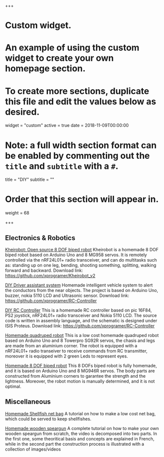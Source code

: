 +++
# Custom widget.
# An example of using the custom widget to create your own homepage section.
# To create more sections, duplicate this file and edit the values below as desired.
widget = "custom"
active = true
date = 2018-11-09T00:00:00

# Note: a full width section format can be enabled by commenting out the `title` and `subtitle` with a `#`.
title = "DIY"
subtitle = ""

# Order that this section will appear in.
weight = 68

+++

## Electronics & Robotics

[Kheirobot: Open source 8 DOF biped robot](https://www.youtube.com/watch?v=DZ1AnPju9BM)  Kheirobot is a homemade 8 DOF biped robot based on Arduino Uno and 8 MG958 servos. It is remotely controlled via the nRF24L01+ radio transceiver, and can do multitasks such as: standing up on one leg, bending, shooting something, splitting, walking forward and backward.
Download link: https://github.com/xprogramer/Kheirobot_v2</br>

[DIY Driver assistant system](https://www.youtube.com/watch?v=6Dqd4xwL7rA)  Homemade intelligent vehicle system to alert the conductors from the near objects. The project is based on Arduino Uno, buzzer, nokia 5110 LCD and Ultrasonic sensor.
Download link: https://github.com/xprogramer/RC-Controller </br>

[DIY RC Controller](https://www.youtube.com/watch?v=YYbp32MkuG0)  This is a homemade RC controller based on pic 16F84, PS2 joystick, nRF24L01+ radio transceiver and Nokia 5110 LCD. The source code is written in assembly language, and the schematic is designed under ISIS Proteus.
Download link: https://github.com/xprogramer/RC-Controller</br>

[Homemade quadruped robot](https://www.youtube.com/watch?v=DkhEk__OecE)  This is a low cost homemade quadruped robot based on Arduino Uno and 8 Towerpro SG92R servos, the chasis and legs are made from an aluminium corner. The robot is equipped with a nRF24L01+ radio transeiver to receive commands from RC transmitter, moreover it is equipped with 2 green Leds to represent eyes. </br>

[Homemade 8 DOF biped robot](https://www.youtube.com/watch?v=CoglwBpZoUs)  This 8 DOFs biped robot is fully homemade, and it is based on Arduino Uno and 8 MG946R servos. The body parts are constructed from Aluminium corners to garantee the strength and the lightness. Moreover, the robot motion is manually determined, and it is not optimal. </br>


## Miscellaneous

[Homemade Shellfish net bag](https://www.youtube.com/watch?v=LE0Xc8PBOPY)  A tutorial on how to make a low cost net bag, which could be served to keep shellfishes.</br>

[Homemade wooden speargun](https://www.youtube.com/watch?v=ptFdZFRGo9g)  A complete tutorial on how to make your own wooden speargun from scratch, the video is decomposed into two parts. In the first one, some theoritical basis and concepts are explained in French, while in the second part the construction process is illustrated with a collection of images/videos </br>
